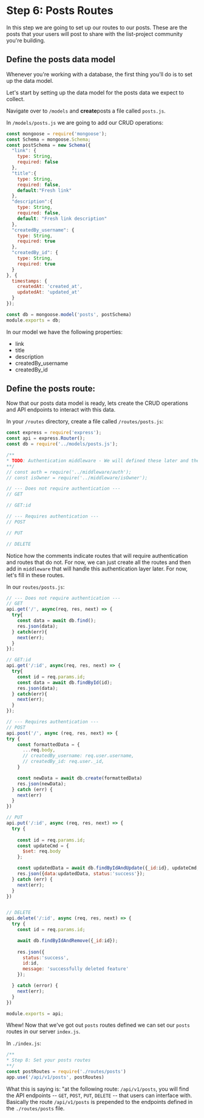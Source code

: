 # Step 6: Posts Routes

In this step we are going to set up our routes to our posts. These are the posts that your users will post to share with the list-project community you're building.

## Define the posts data model

Whenever you're working with a database, the first thing you'll do is to set up the data model. 

Let's start by setting up the data model for the posts data we expect to collect.

Navigate over to `/models` and **create**posts a file called `posts.js`. 

In `/models/posts.js` we are going to add our CRUD operations:

```js
const mongoose = require('mongoose');
const Schema = mongoose.Schema;
const postSchema = new Schema({
  "link": {
    type: String,
    required: false
  },
  "title":{
    type: String,
    required: false,
    default:"Fresh link"
  },
  "description":{
    type: String,
    required: false,
    default: "Fresh link description"
  },
  "createdBy_username": {
    type: String,
    required: true
  },
  "createdBy_id": {
    type: String,
    required: true
  }
}, {
  timestamps: {
    createdAt: 'created_at',
    updatedAt: 'updated_at'
  }
});

const db = mongoose.model('posts', postSchema)
module.exports = db;

```

In our model we have the following properties:
* link
* title
* description
* createdBy_username
* createdBy_id


## Define the posts route:

Now that our posts data model is ready, lets create the CRUD operations and API endpoints to interact with this data.

In your `/routes` directory, create a file called `/routes/posts.js`:

```js
const express = require('express');
const api = express.Router();
const db = require('../models/posts.js');

/** 
* TODO: Authentication middleware - We will defined these later and then uncomment them!!! Just note that we will come back to these one our authentication has been set up and defined.
**/
// const auth = require('../middleware/auth');
// const isOwner = require('../middleware/isOwner');

// --- Does not require authentication ---
// GET

// GET:id

// --- Requires authentication ---
// POST

// PUT

// DELETE

```

Notice how the comments indicate routes that will require authentication and routes that do not. For now, we can just create all the routes and then add in `middleware` that will handle this authentication layer later. For now, let's fill in these routes. 

In our `routes/posts.js`:

```js
// --- Does not require authentication ---
// GET
api.get('/', async(req, res, next) => {
  try{
    const data = await db.find();
    res.json(data);
  } catch(err){
    next(err);
  }
});

// GET:id
api.get('/:id', async(req, res, next) => {
  try{
    const id = req.params.id;
    const data = await db.findById(id);
    res.json(data);
  } catch(err){
    next(err);
  }
});

// --- Requires authentication ---
// POST
api.post('/', async (req, res, next) => {
try {
    const formattedData = {
      ...req.body,
      // createdBy_username: req.user.username,
      // createdBy_id: req.user._id,
    }

    const newData = await db.create(formattedData)
    res.json(newData);
  } catch (err) {
    next(err)
  }
})

// PUT
api.put('/:id', async (req, res, next) => {
  try {
    
    const id = req.params.id;
    const updateCmd = {
      $set: req.body
    };

    const updatedData = await db.findByIdAndUpdate({_id:id}, updateCmd, {new:true});
    res.json({data:updatedData, status:'success'});
  } catch (err) {
    next(err);
  }
})


// DELETE
api.delete('/:id', async (req, res, next) => {
  try {
    const id = req.params.id;

    await db.findByIdAndRemove({_id:id});
    
    res.json({
      status:'success',
      id:id,
      message: 'successfully deleted feature'
    });

  } catch (error) {
    next(err);
  }
})

module.exports = api;

```

Whew! Now that we've got out `posts` routes defined we can set our `posts` routes in our server `index.js`.

In `./index.js`:
```js
/**
* Step 8: Set your posts routes
**/
const postRoutes = require('./routes/posts')
app.use('/api/v1/posts', postRoutes)
```

What this is saying is: "at the following route: `/api/v1/posts`, you will find the API endpoints -- `GET`, `POST`, `PUT`, `DELETE` -- that users can interface with. Basically the route `/api/v1/posts` is prepended to the endpoints defined in the `./routes/posts` file.

